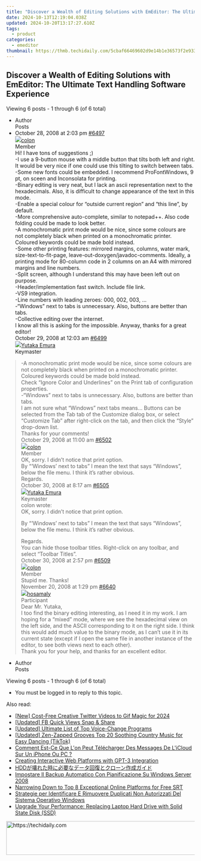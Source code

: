 ```yaml
---
title: "Discover a Wealth of Editing Solutions with EmEditor: The Ultimate Text Handling Software Experience"
date: 2024-10-13T12:19:04.038Z
updated: 2024-10-20T13:17:27.610Z
tags:
  - product
categories:
  - emeditor
thumbnail: https://thmb.techidaily.com/5cbaf66469602d9e14b1e36573f2e9339160b8c34b23ecf9268274ee16a01385.jpg
---
```


## Discover a Wealth of Editing Solutions with EmEditor: The Ultimate Text Handling Software Experience

Viewing 6 posts - 1 through 6 (of 6 total)

* Author  
Posts
* October 28, 2008 at 2:03 pm [#6497](https://tools.techidaily.com/emeditor/products/)  
[![](https://secure.gravatar.com/avatar/07945c937c58441e4767737fa708dfc6?s=80&d=identicon&r=g)colon](https://www.emeditor.com/forums/users/colon/ "View colon's profile")  
Member  
Hi! I have tons of suggestions ;)  
 \-I use a 9-button mouse with a middle button that tilts both left and right. It would be very nice if one could use this tilting to switch between tabs.  
 \-Some new fonts could be embedded. I recommend ProFontWindows, 9 pt, on sceen and Inconsolata for printing.  
 \-Binary editing is very neat, but I lack an ascii representation next to the hexadecimals. Also, it is difficult to change appearance of the text in this mode.  
 \-Enable a special colour for “outside current region” and “this line”, by default.  
 \-More comprehensive auto-complete, similar to notepad++. Also code folding could be made to look better.  
 \-A monochromatic print mode would be nice, since some colours are not completely black when printed on a monochromatic printer. Coloured keywords could be made bold instead.  
 \-Some other printing features: mirrored margins, columns, water mark, size-text-to-fit-page, leave-out-doxygen/javadoc-comments. Ideally, a printing mode for 80-column code in 2 columns on an A4 with mirrored margins and line numbers.  
 \-Split screen, although I understand this may have been left out on purpose.  
 \-Header/implementation fast switch. Include file link.  
 \-VS9 integration.  
 \-Line numbers with leading zeroes: 000, 002, 003, …  
 \-“Windows” next to tabs is unnecessary. Also, buttons are better than tabs.  
 \-Collective editing over the internet.  
 I know all this is asking for the impossible. Anyway, thanks for a great editor!  
October 29, 2008 at 12:03 am [#6499](https://tools.techidaily.com/emeditor/products/)  
[![](https://secure.gravatar.com/avatar/a0a6377144ed3636f985d87303f65ed2?s=80&d=identicon&r=g)Yutaka Emura](https://www.emeditor.com/forums/users/yemura/ "View Yutaka Emura's profile")  
Keymaster  
> \-A monochromatic print mode would be nice, since some colours are not completely black when printed on a monochromatic printer. Coloured keywords could be made bold instead.  
 Check “Ignore Color and Underlines” on the Print tab of configuration properties.  
> \-“Windows” next to tabs is unnecessary. Also, buttons are better than tabs.  
 I am not sure what “Windows” next tabs means… Buttons can be selected from the Tab tab of the Customize dialog box, or select “Customize Tab” after right-click on the tab, and then click the “Style” drop-down list.  
 Thanks for your comments!  
October 29, 2008 at 11:00 am [#6502](https://tools.techidaily.com/emeditor/products/)  
[![](https://secure.gravatar.com/avatar/07945c937c58441e4767737fa708dfc6?s=80&d=identicon&r=g)colon](https://www.emeditor.com/forums/users/colon/ "View colon's profile")  
Member  
OK, sorry. I didn’t notice that print option.  
 By “‘Windows’ next to tabs” I mean the text that says “Windows”, below the file menu. I think it’s rather obvious.  
 Regards.  
October 30, 2008 at 8:17 am [#6505](https://tools.techidaily.com/emeditor/products/)  
[![](https://secure.gravatar.com/avatar/a0a6377144ed3636f985d87303f65ed2?s=80&d=identicon&r=g)Yutaka Emura](https://www.emeditor.com/forums/users/yemura/ "View Yutaka Emura's profile")  
Keymaster  
> colon wrote:  
> OK, sorry. I didn’t notice that print option.  
>  
> By “‘Windows’ next to tabs” I mean the text that says “Windows”, below the file menu. I think it’s rather obvious.  
>  
> Regards.  
 You can hide those toolbar titles. Right-click on any toolbar, and select “Toolbar Titles”.  
October 30, 2008 at 2:57 pm [#6509](https://tools.techidaily.com/emeditor/products/)  
[![](https://secure.gravatar.com/avatar/07945c937c58441e4767737fa708dfc6?s=80&d=identicon&r=g)colon](https://www.emeditor.com/forums/users/colon/ "View colon's profile")  
Member  
Stupid me. Thanks!  
November 20, 2008 at 1:29 pm [#6640](https://tools.techidaily.com/emeditor/products/)  
[![](https://secure.gravatar.com/avatar/62af4c828e18a91dc60832fb1465f0cf?s=80&d=identicon&r=g)hosamaly](https://www.emeditor.com/forums/users/hosamaly/ "View hosamaly's profile")  
Participant  
Dear Mr. Yutaka,  
 I too find the binary editing interesting, as I need it in my work. I am hoping for a “mixed” mode, where we see the hexadecimal view on the left side, and the ASCII corresponding to it on the right side. I think this would add much value to the binary mode, as I can’t use it in its current state (except if I open the same file in another instance of the editor, to see both views next to each other).  
 Thank you for your help, and thanks for an excellent editor.
* Author  
Posts

Viewing 6 posts - 1 through 6 (of 6 total)

* You must be logged in to reply to this topic.

<ins class="adsbygoogle"
     style="display:block"
     data-ad-format="autorelaxed"
     data-ad-client="ca-pub-7571918770474297"
     data-ad-slot="1223367746"></ins>

<ins class="adsbygoogle"
     style="display:block"
     data-ad-client="ca-pub-7571918770474297"
     data-ad-slot="8358498916"
     data-ad-format="auto"
     data-full-width-responsive="true"></ins>

<span class="atpl-alsoreadstyle">Also read:</span>
<div><ul>
<li><a href="https://twitter-videos.techidaily.com/new-cost-free-creative-twitter-videos-to-gif-magic-for-2024/"><u>[New] Cost-Free Creative Twitter Videos to Gif Magic for 2024</u></a></li>
<li><a href="https://facebook-video-content.techidaily.com/updated-fb-quick-views-snap-and-share/"><u>[Updated] FB Quick Views Snap & Share</u></a></li>
<li><a href="https://some-approaches.techidaily.com/updated-ultimate-list-of-top-voice-change-programs/"><u>[Updated] Ultimate List of Top Voice-Change Programs</u></a></li>
<li><a href="https://tiktok-clips.techidaily.com/updated-zen-zapped-grooves-top-20-soothing-country-music-for-easy-dancing-tiktok/"><u>[Updated] Zen-Zapped Grooves Top 20 Soothing Country Music for Easy Dancing (TikTok)</u></a></li>
<li><a href="https://win-extraordinary.techidaily.com/comment-est-ce-que-lon-peut-telecharger-des-messages-de-licloud-sur-un-iphone-ou-pc/"><u>Comment Est-Ce Que L'on Peut Télécharger Des Messages De L'iCloud Sur Un iPhone Ou PC ?</u></a></li>
<li><a href="https://tech-savvy.techidaily.com/creating-interactive-web-platforms-with-gpt-3-integration/"><u>Creating Interactive Web Platforms with GPT-3 Integration</u></a></li>
<li><a href="https://win-extraordinary.techidaily.com/hdd/"><u>HDDが壊れた時に必要なデータ回復とクローン作成ガイド</u></a></li>
<li><a href="https://win-extraordinary.techidaily.com/impostare-il-backup-automatico-con-pianificazione-su-windows-server-2008/"><u>Impostare Il Backup Automatico Con Pianificazione Su Windows Server 2008</u></a></li>
<li><a href="https://extra-lessons.techidaily.com/narrowing-down-to-top-8-exceptional-online-platforms-for-free-srt/"><u>Narrowing Down to Top 8 Exceptional Online Platforms for Free SRT</u></a></li>
<li><a href="https://win-extraordinary.techidaily.com/strategie-per-identificare-e-rimuovere-duplicati-non-autorizzati-del-sistema-operativo-windows/"><u>Strategie per Identificare E Rimuovere Duplicati Non Autorizzati Del Sistema Operativo Windows</u></a></li>
<li><a href="https://win-extraordinary.techidaily.com/upgrade-your-performance-replacing-laptop-hard-drive-with-solid-state-disk-ssd/"><u>Upgrade Your Performance: Replacing Laptop Hard Drive with Solid State Disk (SSD)</u></a></li>
</ul></div>

<!-- affiliate ads begin -->
<a href="https://appsumo.8odi.net/c/5597632/2037350/7443" target="_top" id="2037350">
  <img src="//a.impactradius-go.com/display-ad/7443-2037350" border="0" alt="https://techidaily.com" width="728" height="90"/>
</a>
<img height="0" width="0" src="https://appsumo.8odi.net/i/5597632/2037350/7443" style="position:absolute;visibility:hidden;" border="0" />
<!-- affiliate ads end -->

